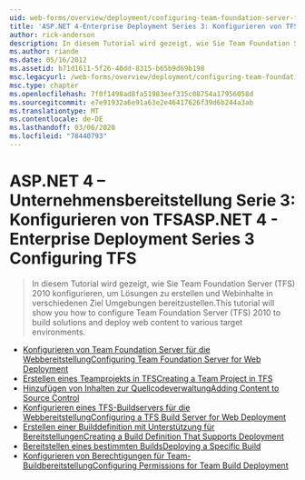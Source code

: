 ```yaml
---
uid: web-forms/overview/deployment/configuring-team-foundation-server-for-web-deployment/index
title: 'ASP.NET 4-Enterprise Deployment Series 3: Konfigurieren von TFS | Microsoft-Dokumentation'
author: rick-anderson
description: In diesem Tutorial wird gezeigt, wie Sie Team Foundation Server (TFS) 2010 konfigurieren, um Lösungen zu erstellen und Webinhalte in verschiedenen Ziel Umgebungen bereitzustellen.
ms.author: riande
ms.date: 05/16/2012
ms.assetid: b71d1611-5f26-40dd-8315-b65b9d69b198
msc.legacyurl: /web-forms/overview/deployment/configuring-team-foundation-server-for-web-deployment
msc.type: chapter
ms.openlocfilehash: 7f0f1498ad8fa51983eef335c08754a17956058d
ms.sourcegitcommit: e7e91932a6e91a63e2e46417626f39d6b244a3ab
ms.translationtype: MT
ms.contentlocale: de-DE
ms.lasthandoff: 03/06/2020
ms.locfileid: "78440793"
---
```

# <a name="aspnet-4---enterprise-deployment-series-3-configuring-tfs"></a><span data-ttu-id="22001-103">ASP.NET 4 – Unternehmensbereitstellung Serie 3: Konfigurieren von TFS</span><span class="sxs-lookup"><span data-stu-id="22001-103">ASP.NET 4 - Enterprise Deployment Series 3 Configuring TFS</span></span>

> <span data-ttu-id="22001-104">In diesem Tutorial wird gezeigt, wie Sie Team Foundation Server (TFS) 2010 konfigurieren, um Lösungen zu erstellen und Webinhalte in verschiedenen Ziel Umgebungen bereitzustellen.</span><span class="sxs-lookup"><span data-stu-id="22001-104">This tutorial will show you how to configure Team Foundation Server (TFS) 2010 to build solutions and deploy web content to various target environments.</span></span>

- [<span data-ttu-id="22001-105">Konfigurieren von Team Foundation Server für die Webbereitstellung</span><span class="sxs-lookup"><span data-stu-id="22001-105">Configuring Team Foundation Server for Web Deployment</span></span>](configuring-team-foundation-server-for-web-deployment.md)
- [<span data-ttu-id="22001-106">Erstellen eines Teamprojekts in TFS</span><span class="sxs-lookup"><span data-stu-id="22001-106">Creating a Team Project in TFS</span></span>](creating-a-team-project-in-tfs.md)
- [<span data-ttu-id="22001-107">Hinzufügen von Inhalten zur Quellcodeverwaltung</span><span class="sxs-lookup"><span data-stu-id="22001-107">Adding Content to Source Control</span></span>](adding-content-to-source-control.md)
- [<span data-ttu-id="22001-108">Konfigurieren eines TFS-Buildservers für die Webbereitstellung</span><span class="sxs-lookup"><span data-stu-id="22001-108">Configuring a TFS Build Server for Web Deployment</span></span>](configuring-a-tfs-build-server-for-web-deployment.md)
- [<span data-ttu-id="22001-109">Erstellen einer Builddefinition mit Unterstützung für Bereitstellungen</span><span class="sxs-lookup"><span data-stu-id="22001-109">Creating a Build Definition That Supports Deployment</span></span>](creating-a-build-definition-that-supports-deployment.md)
- [<span data-ttu-id="22001-110">Bereitstellen eines bestimmten Builds</span><span class="sxs-lookup"><span data-stu-id="22001-110">Deploying a Specific Build</span></span>](deploying-a-specific-build.md)
- [<span data-ttu-id="22001-111">Konfigurieren von Berechtigungen für Team-Buildbereitstellung</span><span class="sxs-lookup"><span data-stu-id="22001-111">Configuring Permissions for Team Build Deployment</span></span>](configuring-permissions-for-team-build-deployment.md)
